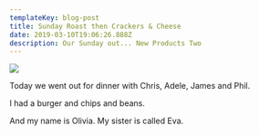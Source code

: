 ```yaml
---
templateKey: blog-post
title: Sunday Roast then Crackers & Cheese
date: 2019-03-10T19:06:26.888Z
description: Our Sunday out... New Products Two
---
```

![](/img/products-grid2.jpg)

Today we went out for dinner with Chris, Adele, James and Phil.

I had a burger and chips and beans.

And my name is Olivia.  My sister is called Eva.

